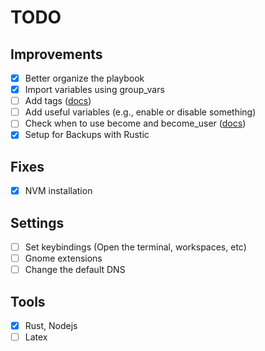 # TODO

## Improvements

- [x] Better organize the playbook
- [x] Import variables using group_vars
- [ ] Add tags ([docs](https://docs.ansible.com/ansible/latest/playbook_guide/playbooks_tags.html))
- [ ] Add useful variables (e.g., enable or disable something)
- [ ] Check when to use become and become_user ([docs](https://docs.ansible.com/ansible/latest/playbook_guide/playbooks_privilege_escalation.html))
- [x] Setup for Backups with Rustic

## Fixes

- [x] NVM installation

## Settings

- [ ] Set keybindings (Open the terminal, workspaces, etc)
- [ ] Gnome extensions
- [ ] Change the default DNS

## Tools

- [x] Rust, Nodejs
- [ ] Latex
